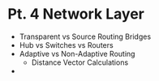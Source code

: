# Pt. 4 Network Layer

- Transparent vs Source Routing Bridges
- Hub vs Switches vs Routers
- Adaptive vs Non-Adaptive Routing
  - Distance Vector Calculations
 -
